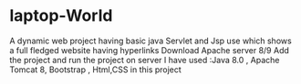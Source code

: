 # laptop-World
A dynamic web project having basic java Servlet and Jsp use which shows a full fledged website having hyperlinks
Download Apache server 8/9
Add the project and run the project on server
I have used :Java 8.0 , Apache Tomcat 8, Bootstrap , Html,CSS in this project
